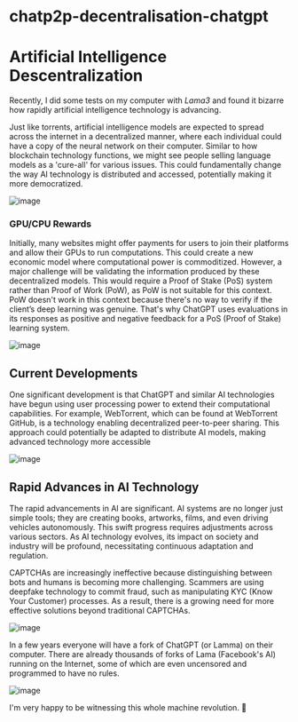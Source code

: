 # chatp2p-decentralisation-chatgpt


# Artificial Intelligence Descentralization

Recently, I did some tests on my computer with *Lama3* and found it bizarre how rapidly artificial intelligence technology is advancing.

Just like torrents, artificial intelligence models are expected to spread across the internet in a decentralized manner, where each individual could have a copy of the neural network on their computer. Similar to how blockchain technology functions, we might see people selling language models as a 'cure-all' for various issues. This could fundamentally change the way AI technology is distributed and accessed, potentially making it more democratized.


![image](https://github.com/user-attachments/assets/69c9b3d8-f17f-4dec-aeaa-c2012cdbcc99)


### GPU/CPU Rewards

Initially, many websites might offer payments for users to join their platforms and allow their GPUs to run computations. This could create a new economic model where computational power is commoditized. However, a major challenge will be validating the information produced by these decentralized models. This would require a Proof of Stake (PoS) system rather than Proof of Work (PoW), as PoW is not suitable for this context. PoW doesn't work in this context because there's no way to verify if the client’s deep learning was genuine. That's why ChatGPT uses evaluations in its responses as positive and negative feedback for a PoS (Proof of Stake) learning system.

![image](https://github.com/user-attachments/assets/57baa9bc-d8f2-4ec2-bf9e-005bc3ac2369)


## Current Developments

One significant development is that ChatGPT and similar AI technologies have begun using user processing power to extend their computational capabilities. For example, WebTorrent, which can be found at WebTorrent GitHub, is a technology enabling decentralized peer-to-peer sharing. This approach could potentially be adapted to distribute AI models, making advanced technology more accessible

![image](https://github.com/user-attachments/assets/049331ab-3be5-46d6-8f83-4bc519b8c00f)


## Rapid Advances in AI Technology


The rapid advancements in AI are significant. AI systems are no longer just simple tools; they are creating books, artworks, films, and even driving vehicles autonomously. This swift progress requires adjustments across various sectors. As AI technology evolves, its impact on society and industry will be profound, necessitating continuous adaptation and regulation.

CAPTCHAs are increasingly ineffective because distinguishing between bots and humans is becoming more challenging. Scammers are using deepfake technology to commit fraud, such as manipulating KYC (Know Your Customer) processes. As a result, there is a growing need for more effective solutions beyond traditional CAPTCHAs.

![image](https://github.com/user-attachments/assets/4b5f1db1-e1a0-4bb3-b568-cddf0a72f510)



In a few years everyone will have a fork of ChatGPT (or Lamma) on their computer. There are already thousands of forks of Lama (Facebook's AI) running on the Internet, some of which are even uncensored and programmed to have no rules.

![image](https://github.com/user-attachments/assets/f6fd2bf0-08ab-40fe-8fa2-26cd35a69650)


I'm very happy to be witnessing this whole machine revolution. 🥇
